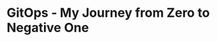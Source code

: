 # GitOps - My Journey from Zero to Negative One

<!--


we can't have nive things


At the dawn of time, when times were harsh,
an APPLICATION
    runs on a MACHINE
=> "It works on my machine"

then, after decoupling the application from the machine,
an APPLICATION
	runs on an OS
		that operates a MACHINE
=> "It works on my OS"

because we still thought the application was too close from the machine (and because applications started having expectations about the underlying OS)
an APPLICATION
	runs on GUEST OS
		in a VM
			on a HOST OS
				that operates the MACHINE
=> "It works in my VM"

when virtual machines got too slow for our speed greed,
an APPLICATION
	runs on HALF AN OS
		isolated in a CONTAINER
			sharing its other half with a HOST OS
				that operates the MACHINE
=> "It works in my container"

but, thanks the gods, today,
an APPLICATION
	runs on HALF AN OS
		isolated in its CONTAINER
			wrapped by a POD
				part of a REPLICA SET
					managed by a DEPLOYMENT
						running on KUBERNETES-FIRST OS
							in a VM (you really didn't think they'd go away so easily)
								forming a CLUSTER
									provisioned in the CLOUD
=> "It works on my cluster"

Application release management has never been so streamlined.

-->


<!--


at the essence of the universe is the application


create a web app

ls

```
📁 ..
  📁 .
    📑 README.md
```

make it simple
start with a greeter
use .NET (hey, nobody is perfect)
call it hello

dotnet new create "web" --name "Martin.Hello" --exclude-launch-settings --output ./applications/hello

```
The template "ASP.NET Core Empty" was created successfully.

Processing post-creation actions...
Restoring ...\applications\hello\Martin.Hello.csproj:
  Determining projects to restore...
  Restored ...\applications\hello\Martin.Hello.csproj (in 87 ms).
Restore succeeded.
```

ls

```diff
📁 ..
  📁 .
+   📁 applications
+     📁 hello
+       🧾 appsettings.Development.json
+       🧾 appsettings.json
+       🧾 Martin.Hello.csproj
+       🧾 Program.cs
    📑 README.md
```

Program.cs

```cs
        var builder = WebApplication.CreateBuilder(args);
        var app = builder.Build();

        app.MapGet("/", () => "Hello World!");

        app.Run();
```

dotnet run --project ./applications/hello

```
info: Microsoft.Hosting.Lifetime[14]
      Now listening on: http://localhost:5000
info: Microsoft.Hosting.Lifetime[0]
      Application started. Press Ctrl+C to shut down.
info: Microsoft.Hosting.Lifetime[0]
      Hosting environment: Production
info: Microsoft.Hosting.Lifetime[0]
      Content root path: ...\applications\hello
```

of course if we navigate to http://localhost:5000, it will show

```
Hello World!
```

But I don't want to open and fiddle around with my browser all the time, because I'm lazy, so I'll create a `hello.http` file and use [REST Client for Visual Studio Code](https://marketplace.visualstudio.com/items?itemName=humao.rest-client) instead.

ls

```diff
📁 ..
  📁 .
    📁 applications
      📁 hello
        🧾 appsettings.Development.json
        🧾 appsettings.json
+       🌐 hello.http
        🧾 Martin.Hello.csproj
        🧾 Program.cs
    📑 README.md
```

hello.http

```http
@BASE_URL = "http://localhost:5000"

GET {{BASE_URL}}
```

Trying that out will slap you back in the face with an unkind error message:

> The connection was rejected. Either the requested service isn’t running on the requested server/port, the proxy settings in vscode are misconfigured, or a firewall is blocking requests. Details: RequestError: connect ECONNREFUSED 127.0.0.1:443.

The silly solution here being to remove the quotes around the value of `@BASE_URL = "http://localhost:5000"`, because we can't have nice things.

hello.http

```diff
- @BASE_URL = "http://localhost:5000"
+ @BASE_URL =  http://localhost:5000
```

define its behavior
    GET /       => "Hello.", plain text
    GET /<name> => "Hello, <name>."
simple web api

hello.http

```http
@BASE_URL = http://localhost:5000

###############################################################################
# This should return "Hello.", plain-text.

GET {{BASE_URL}}/

###############################################################################
# @prompt NAME
# This should return "Hello, <NAME>.", plain-text.

GET {{BASE_URL}}/{{NAME}}
```


Program.cs

```cs
        var builder = WebApplication.CreateBuilder(args);
        var app = builder.Build();

/* - */ app.MapGet("/", () => "Hello World!");

/* + */ app.MapGet("/", () => "Hello.");
/* + */ app.MapGet("/{name}", (string name) => $"Hello, {name}.");

        app.Run();
```

Restarting the application while developing is becoming quite tedious already, so I should use `dotnet watch run` instead of `dotnet run`.

Now http://localhost:5000/Martin returns

```
Hello, Martin.
```

if you're committing to Git, you'll notice the `bin` and `obj` folders are massively full of compiler-generated 💩. I'll make myself a `.gitignore` to save my bandwidth.

ls

```diff
📁 ..
  📁 .
    📁 applications
      📁 hello
+       ✋ .gitignore
        🧾 appsettings.Development.json
        🧾 appsettings.json
        🌐 hello.http
        🧾 Martin.Hello.csproj
        🧾 Program.cs
    📑 README.md
```

.gitignore

```
bin/
obj/
```

now that we've got our application, we must build it, and ship it.
easy just press F5, right?
well, no, we need to properly build it, package it, and deploy it.
but there is a problem: I never learned how to do that in Uni, I've always pressed F5!
because, remember: we can't have nice things (some malevolent among you will have said that a first time when I mentioned the use of .NET)

dotnet publish "./applications/hello" --configuration Release --no-self-contained --output "./applications/hello/publish"

dotnet publish                  -> which, pretty much indicates what we want to do here
"./applications/hello"                  -> the path to the applitation project to build
--configuration Release         -> .NET build configurations bundle compiler options.
                                   The default configuration is 'Debug'; it has compiler options to output debugging information.
                                   The other built-in configuration to 'Release', which has options to request make the compiler optimize your code harder.
--no-self-contained             -> Self-contained applications bundle the .NET runtime along with your own code.
                                   Rather, I'll make a prerequisite for anyone wanting to run my greeter application to install the .NET runtime.
                                   Between the ASP.NET Core Runtime, the .NET Desktop Runtime and then .NET Runtime listed on https://dotnet.microsoft.com/en-us/download/dotnet/7.0,
                                   this will confuse everyone! Just the ASP.NET one has seven options to install it on windows!
                                   Again, we can't have nice things, I'm just doing my part.
--output "./applications/hello/publish" -> The output directory to place the published application in.

save it into a script, call it something relevant, like publish-me-daddy.ps1

```diff
📁 ..
  📁 .
    📁 applications
      📁 hello
        ✋ .gitignore
        🧾 appsettings.Development.json
        🧾 appsettings.json
        🌐 hello.http
        🧾 Martin.Hello.csproj
        🧾 Program.cs
+       🧾 publish-me-daddy.ps1
    📑 README.md
```

publish-me-daddy.ps1

```ps1
dotnet publish "$PSScriptRoot" --configuration Release --no-self-contained --output "$PSScriptRoot/bin/publish"
```

./applications/hello/publish-me-daddy.ps1

```
MSBuild version 17.4.1+9a89d02ff for .NET
  Determining projects to restore...
  All projects are up-to-date for restore.
  Martin.Hello -> ...\docs\applications\hello\bin\Release\net7.0\Martin.Hel
  lo.dll
  Martin.Hello -> ...\docs\applications\hello\bin\publish\
```

ls ./applications/hello/bin/publish

```
📁 ..
  📁 .
    📁 applications
      📁 hello
        📂 bin
          📂 publish
+           🧾 appsettings.Development.json
+           🧾 appsettings.json
+           🧾 Martin.Hello.deps.json
+           📚 Martin.Hello.dll
+           💾 Martin.Hello.exe
+           🧾 Martin.Hello.pdb
+           🧾 Martin.Hello.runtimeconfig.json
+           🧾 web.config
        ✋ .gitignore
        🧾 appsettings.Development.json
        🧾 appsettings.json
        🌐 hello.http
        🧾 Martin.Hello.csproj
        🧾 Program.cs
        🧾 publish-me-daddy.ps1
    📑 README.md
```

admire the published results

the publish folder is full of crap except the `.exe` file, which we can run to execute our app

./applications/hello/bin/publish/Martin.Hello.exe

```
info: Microsoft.Hosting.Lifetime[14]
      Now listening on: http://localhost:5000
info: Microsoft.Hosting.Lifetime[0]
      Application started. Press Ctrl+C to shut down.
info: Microsoft.Hosting.Lifetime[0]
      Hosting environment: Production
info: Microsoft.Hosting.Lifetime[0]
      Content root path: ...\docs
```

it works (of course, it's mine! That feeling wont last for long, though)
c.f. hello.http to try it out

congrat, we now have an app we can run anywhere...
... anywhere there is an ASP.NET runtime, that is, because we can't have nice things.

-->


<!--

oh my godness, containers!


is chose rancher desktop
it has kubernetes integrated
it has nerdctl integrated

if you're disconnected or partially disconnected from the internet, or if Rancher Desktop is misconfigured the slightest, it will fail to start, but, in my case, not before trying out for 10 whole minutes, because we can't have nice things


oc get namespaces

```
NAME              STATUS   AGE
default           Active   13d
kube-system       Active   13d
kube-public       Active   13d
kube-node-lease   Active   13d
```

create a `Containerfile`:

ls

```diff
📁 ..
  📁 .
    📁 applications
      ✋ .gitignore
      🧾 appsettings.Development.json
      🧾 appsettings.json
+     🐳 Containerfile
      🌐 hello.http
      🧾 Martin.Hello.csproj
      🧾 Program.cs
    📑 README.md
```

Containerfile

```Dockerfile
FROM alpine:3.18.0
ENTRYPOINT ["echo", "Hello"]
```

nerdctl image build --tag hello:v0 ./applications/hello

```
[+] Building 8.1s (5/5)
[+] Building 8.2s (5/5) FINISHED
 => [internal] load build definition from Containerfile                                                       0.1s
 => => transferring dockerfile: 90B                                                                           0.0s
 => [internal] load .dockerignore                                                                             0.0s
 => => transferring context: 2B                                                                               0.0s
 => [internal] load metadata for docker.io/library/alpine:3.18.0                                              7.7s
 => CACHED [1/1] FROM docker.io/library/alpine:3.18.0@sha256:02bb6f428431fbc2809c5d1b41eab5a68350194fb508869  0.0s
 => => resolve docker.io/library/alpine:3.18.0@sha256:02bb6f428431fbc2809c5d1b41eab5a68350194fb508869a33cb1a  0.0s
 => exporting to docker image format                                                                          0.2s
 => => exporting layers                                                                                       0.0s
 => => exporting manifest sha256:2f4c5d94c32f16477fce285361725612070f8879ea31e8c3cb6633d5beff3e35             0.0s
 => => exporting config sha256:a1cc8d3a3d99163ef35d3e34b90bba7a956146994b9ad052f9b3b5f17fac05f5               0.0s
 => => sending tarball                                                                                        0.1s
Loaded image: docker.io/library/hello:v0
```

nerdctl image list

```
REPOSITORY                                  TAG       IMAGE ID        CREATED          PLATFORM       SIZE         BLOB SIZE
hello                                       v0        2f4c5d94c32f    6 seconds ago    linux/amd64    7.6 MiB      3.2 MiB
```

nerdctl container run --rm hello:v0

```
Hello
```


but of course this isn't satisfying, as we want to put our application in the container, not some random useless bash command


after a bit of search

nerdctl container run --rm -i -t alpine:3.18.0 -- ash
/ # apk

```
apk-tools 2.14.0, compiled for x86_64.

usage: apk [<OPTIONS>...] COMMAND [<ARGUMENTS>...]

Package installation and removal:
  add        Add packages to WORLD and commit changes
  del        Remove packages from WORLD and commit changes

System maintenance:
  fix        Fix, reinstall or upgrade packages without modifying WORLD
  update     Update repository indexes
  upgrade    Install upgrades available from repositories
  cache      Manage the local package cache

Querying package information:
  info       Give detailed information about packages or repositories
  list       List packages matching a pattern or other criteria
  dot        Render dependencies as graphviz graphs
  policy     Show repository policy for packages
  search     Search for packages by name or description

Repository maintenance:
  index      Create repository index file from packages
  fetch      Download packages from repositories to a local directory
  manifest   Show checksums of package contents
  verify     Verify package integrity and signature

Miscellaneous:
  audit      Audit system for changes
  stats      Show statistics about repositories and installations
  version    Compare package versions or perform tests on version strings

This apk has coffee making abilities.
For more information: man 8 apk
```

/ # apk update
fetch https://dl-cdn.alpinelinux.org/alpine/v3.18/main/x86_64/APKINDEX.tar.gz
fetch https://dl-cdn.alpinelinux.org/alpine/v3.18/community/x86_64/APKINDEX.tar.gz
v3.18.3-78-ga74ec4287c7 [https://dl-cdn.alpinelinux.org/alpine/v3.18/main]
v3.18.3-84-gcb6b432d261 [https://dl-cdn.alpinelinux.org/alpine/v3.18/community]
OK: 20071 distinct packages available

/ # apk search dotnet | grep runtime
```
dotnet6-runtime-6.0.21-r0
dotnet7-runtime-7.0.10-r0
```

/ # apk search asp | grep runtime
```
aspnetcore6-runtime-6.0.21-r0
aspnetcore7-runtime-7.0.10-r0
```

we find out that we need the `aspnetcore7-runtime-7.0.10-r0` package

Containerfile

```Dockerfile
FROM alpine:3.18.0
RUN apk add aspnetcore7-runtime-7.0.10-r0
ENTRYPOINT ["dotnet"]
```

nerdctl image build --tag hello:v0 ./applications/hello

```diff
  [+] Building 10.4s (5/5) FINISHED
  => [internal] load .dockerignore                                                                             0.0s
  => => transferring context: 2B                                                                               0.0s
  => [internal] load build definition from Containerfile                                                       0.1s
  => => transferring dockerfile: 126B                                                                          0.0s
  => [internal] load metadata for docker.io/library/alpine:3.18.0                                              7.6s
  => CACHED [1/2] FROM docker.io/library/alpine:3.18.0@sha256:02bb6f428431fbc2809c5d1b41eab5a68350194fb508869  0.0s
  => => resolve docker.io/library/alpine:3.18.0@sha256:02bb6f428431fbc2809c5d1b41eab5a68350194fb508869a33cb1a  0.0s
  => ERROR [2/2] RUN apk add aspnetcore7-runtime-7.0.10-r0                                                     2.6s
  ------
  > [2/2] RUN apk add aspnetcore7-runtime-7.0.10-r0:
  #0 0.180 fetch https://dl-cdn.alpinelinux.org/alpine/v3.18/main/x86_64/APKINDEX.tar.gz
  #0 1.474 fetch https://dl-cdn.alpinelinux.org/alpine/v3.18/community/x86_64/APKINDEX.tar.gz
- #0 2.518 ERROR: unable to select packages:
- #0 2.518   aspnetcore7-runtime-7.0.10-r0 (no such package):
- #0 2.518     required by: world[aspnetcore7-runtime-7.0.10-r0]
  ------
  Containerfile:2
  --------------------
  1 |     FROM alpine:3.18.0
  2 | >>> RUN apk add aspnetcore7-runtime-7.0.10-r0
  3 |     ENTRYPOINT ["dotnet"]
  4 |
  --------------------
  error: failed to solve: process "/bin/sh -c apk add aspnetcore7-runtime-7.0.10-r0" did not complete successfully: exit code: 1
  FATA[0010] no image was built
```

`ERROR: unable to select packages: aspnetcore7-runtime-7.0.10-r0 (no such package)` just leaves us alone to figure out that `-7.0.10-r0` is the package version,and it shouldn't be included in the `apk add` parameters


Containerfile

```Dockerfile
FROM alpine:3.18.0
RUN apk add aspnetcore7-runtime
ENTRYPOINT ["dotnet"]
```

nerdctl image build --tag hello:v0 ./applications/hello

```
[+] Building 19.9s (5/6)
[+] Building 20.1s (6/6) FINISHED
 => [internal] load .dockerignore                                                                             0.0s
 => => transferring context: 2B                                                                               0.0s
 => [internal] load build definition from Containerfile                                                       0.1s
 => => transferring dockerfile: 116B                                                                          0.0s
 => [internal] load metadata for docker.io/library/alpine:3.18.0                                              7.6s
 => CACHED [1/2] FROM docker.io/library/alpine:3.18.0@sha256:02bb6f428431fbc2809c5d1b41eab5a68350194fb508869  0.0s
 => => resolve docker.io/library/alpine:3.18.0@sha256:02bb6f428431fbc2809c5d1b41eab5a68350194fb508869a33cb1a  0.0s
 => [2/2] RUN apk add aspnetcore7-runtime                                                                     5.8s
 => exporting to docker image format                                                                          6.4s
 => => exporting layers                                                                                       5.1s
 => => exporting manifest sha256:af6c53232709ac3f3c4a1eccfd2ecdd2fe3f70dd58c18ef862fd715dd562c40b             0.0s
 => => exporting config sha256:f06725ec791ec392503e9ebd61011f73b40097b9d9524465c42a6592b71206e3               0.0s
 => => sending tarball                                                                                        1.3s
Loaded image: docker.io/library/hello:v0
```

nerdctl container run --rm hello:v0
```
Usage: dotnet [options]
Usage: dotnet [path-to-application]

Options:
  -h|--help         Display help.
  --info            Display .NET information.
  --list-sdks       Display the installed SDKs.
  --list-runtimes   Display the installed runtimes.

path-to-application:
  The path to an application .dll file to execute.
```

successfully invoking the dotnet command

this is dotnet, but still not our application
in order to get there, we ought to teleport our published application excutable and company into the container

Containerfile

```Dockerfile
FROM alpine:3.18.0
RUN apk add aspnetcore7-runtime
COPY ./bin/publish /opt/hello
ENTRYPOINT ["/opt/hello/Martin.Hello.exe"]
```

nerdctl image build --tag hello:v0 ./applications/hello

```
[+] Building 7.1s (7/8)
[+] Building 7.2s (8/8)
[+] Building 7.3s (8/8) FINISHED
 => [internal] load .dockerignore                                                                             0.1s
 => => transferring context: 2B                                                                               0.1s
 => [internal] load build definition from Containerfile                                                       0.1s
 => => transferring dockerfile: 170B                                                                          0.1s
 => [internal] load metadata for docker.io/library/alpine:3.18.0                                              5.2s
 => [1/3] FROM docker.io/library/alpine:3.18.0@sha256:02bb6f428431fbc2809c5d1b41eab5a68350194fb508869a33cb1a  0.0s
 => => resolve docker.io/library/alpine:3.18.0@sha256:02bb6f428431fbc2809c5d1b41eab5a68350194fb508869a33cb1a  0.0s
 => [internal] load build context                                                                             0.2s
 => => transferring context: 182.62kB                                                                         0.2s
 => CACHED [2/3] RUN apk add aspnetcore7-runtime                                                              0.0s
 => [3/3] COPY ./bin/publish /opt/hello                                                                       0.0s
 => exporting to docker image format                                                                          1.5s
 => => exporting layers                                                                                       0.1s
 => => exporting manifest sha256:8656258f53c817950c7a7a570e1f7b84cd2bbfa8fac33857932e291f7efaa2be             0.0s
 => => exporting config sha256:871d784b1e4b01f9854f9114ab93a20fa87c74a40f27b4e57ce0000a4524e2b3               0.0s
 => => sending tarball
```

nerdctl container run --rm hello:v0

```
<3>WSL (1) ERROR: ConfigInitializeEntry:1554: Failed to mount (null) at /dev as devtmpfs 1
```

this is because we have a windows executable, and our container runs Alpine (Linux).
instead, we need to use the DLL, and call the dotnet command on it

```diff
  FROM alpine:3.18.0
  RUN apk add aspnetcore7-runtime
  COPY ./bin/publish /opt/hello
- ENTRYPOINT [          "/opt/hello/Martin.Hello.exe"]
+ ENTRYPOINT ["dotnet", "/opt/hello/Martin.Hello.dll"]
```


nerdctl image build --tag hello:v0 ./applications/hello

```
[+] Building 4.5s (8/8)
[+] Building 4.6s (8/8)
[+] Building 4.7s (8/8) FINISHED
 => [internal] load build definition from Containerfile                                                       0.0s
 => => transferring dockerfile: 180B                                                                          0.0s
 => [internal] load .dockerignore                                                                             0.1s
 => => transferring context: 2B                                                                               0.0s
 => [internal] load metadata for docker.io/library/alpine:3.18.0                                              2.5s
 => [1/3] FROM docker.io/library/alpine:3.18.0@sha256:02bb6f428431fbc2809c5d1b41eab5a68350194fb508869a33cb1a  0.1s
 => => resolve docker.io/library/alpine:3.18.0@sha256:02bb6f428431fbc2809c5d1b41eab5a68350194fb508869a33cb1a  0.0s
 => [internal] load build context                                                                             0.4s
 => => transferring context: 468B                                                                             0.4s
 => CACHED [2/3] RUN apk add aspnetcore7-runtime                                                              0.0s
 => CACHED [3/3] COPY ./bin/publish /opt/hello                                                                0.0s
 => exporting to docker image format                                                                          1.4s
 => => exporting layers                                                                                       0.0s
 => => exporting manifest sha256:87a37b211f80c867c7adeb0a8e862731913c752a40e455319647a9dc44223e5b             0.0s
 => => exporting config sha256:008180fcafadf0fe15745095a4440840ada5a307878434c589d23a206757b445               0.0s
 => => sending tarball
```

nerdctl container run --rm hello:v0

```
info: Microsoft.Hosting.Lifetime[14]
      Now listening on: http://localhost:5000
info: Microsoft.Hosting.Lifetime[0]
      Application started. Press Ctrl+C to shut down.
info: Microsoft.Hosting.Lifetime[0]
      Hosting environment: Production
info: Microsoft.Hosting.Lifetime[0]
      Content root path: /
```

However accessing http://localhost:5000 from out hello.http will not work

```
The connection was rejected. Either the requested service isn’t running on the requested server/port, the proxy settings in vscode are misconfigured, or a firewall is blocking requests. Details: RequestError: connect ECONNREFUSED 127.0.0.1:5000.
```

This happens because hitting http://localhost from the host machine will target the host machine itself, whereas we really want to target the http://localhost of the container running on the rancher VM! Here again, we can't have nice things.

still, this pitfall won't stop us, as it can be circumvented by linking ports of the container with ports of the container's host. this process is reffered to as publishing, or forwarding

let's use that technique to our advantage and link the port 5000 on the container to the port 5000 on the host. in which order? I don't know!

nerdctl container run --rm --publish 5000:5000 hello:v0

```
info: Microsoft.Hosting.Lifetime[14]
      Now listening on: http://localhost:5000
info: Microsoft.Hosting.Lifetime[0]
      Application started. Press Ctrl+C to shut down.
info: Microsoft.Hosting.Lifetime[0]
      Hosting environment: Production
info: Microsoft.Hosting.Lifetime[0]
      Content root path: /
```

but our HTTP requests still don't go thought

```
read ECONNRESET
```

is it because the applicatin has an issue?

nerdctl container exec -t -i hello-a970f ash
/ # whoami

```
root
```

/ # apk add curl

```
(1/7) Installing ca-certificates (20230506-r0)
(2/7) Installing brotli-libs (1.0.9-r14)
(3/7) Installing libunistring (1.1-r1)
(4/7) Installing libidn2 (2.3.4-r1)
(5/7) Installing nghttp2-libs (1.55.1-r0)
(6/7) Installing libcurl (8.2.1-r0)
(7/7) Installing curl (8.2.1-r0)
Executing busybox-1.36.0-r9.trigger
Executing ca-certificates-20230506-r0.trigger
OK: 139 MiB in 33 packages
```

/ # curl http://localhost:5000/Martin

```
Hello, Martin.
```

could it be because we're not using the `mcr.microsoft.com/dotnet/aspnet:7.0` base image?

Containerfile

```diff
- FROM alpine:3.18.0
+ FROM mcr.microsoft.com/dotnet/aspnet:7.0
- RUN apk add aspnetcore7-runtime
  COPY ./bin/publish /opt/hello
  ENTRYPOINT ["dotnet", "/opt/hello/Martin.Hello.dll"]
```

nerdctl image build --tag hello:v0 ./applications/hello
```
[+] Building 13.2s (7/7)
[+] Building 13.4s (7/7) FINISHED
 => [internal] load build definition from Containerfile                                                       0.1s
 => => transferring dockerfile: 167B                                                                          0.0s
 => [internal] load .dockerignore                                                                             0.1s
 => => transferring context: 2B                                                                               0.0s
 => [internal] load metadata for mcr.microsoft.com/dotnet/aspnet:7.0                                          4.4s
 => [internal] load build context                                                                             0.3s
 => => transferring context: 468B                                                                             0.3s
 => [1/2] FROM mcr.microsoft.com/dotnet/aspnet:7.0@sha256:54a3864f1c7dbb232982f61105aa18a59b976382a4e720fe18  5.8s
 => => resolve mcr.microsoft.com/dotnet/aspnet:7.0@sha256:54a3864f1c7dbb232982f61105aa18a59b976382a4e720fe18  0.0s
 => => sha256:31e2a952779c41cf5cd187ae1ae276f3de3965a43d41a0250b56c58e1206db8a 10.12MB / 10.12MB              0.6s
 => => sha256:cbca4ad4689cc576651411faa2b98dff307dc8f6de9adf08a5a2d6ae2239d233 154B / 154B                    0.6s
 => => sha256:6c3981608c2b6b3825fe63b9c920101d7bf4ca80ceda7ddc0dc09fdc93a5797d 14.97MB / 14.97MB              1.1s
 => => sha256:a2e354eccee4ad7336b4692c2662de61a68677cec551530c6d7045bcbb3cd6d7 32.45MB / 32.45MB              2.1s
 => => sha256:14726c8f78342865030f97a8d3492e2d1a68fbd22778f9a31dc6be4b4f12a9bc 31.42MB / 31.42MB              2.5s
 => => extracting sha256:14726c8f78342865030f97a8d3492e2d1a68fbd22778f9a31dc6be4b4f12a9bc                     1.1s
 => => extracting sha256:6c3981608c2b6b3825fe63b9c920101d7bf4ca80ceda7ddc0dc09fdc93a5797d                     0.4s
 => => extracting sha256:a2e354eccee4ad7336b4692c2662de61a68677cec551530c6d7045bcbb3cd6d7                     0.8s
 => => extracting sha256:cbca4ad4689cc576651411faa2b98dff307dc8f6de9adf08a5a2d6ae2239d233                     0.0s
 => => extracting sha256:31e2a952779c41cf5cd187ae1ae276f3de3965a43d41a0250b56c58e1206db8a                     0.3s
 => [2/2] COPY ./bin/publish /opt/hello                                                                       0.2s
 => exporting to docker image format                                                                          2.7s
 => => exporting layers                                                                                       0.2s
 => => exporting manifest sha256:e9b1bee8d602a2e4b21fe3e31c0e155693011a6faa3ed546d44662ad1b352088             0.0s
 => => exporting config sha256:f2e6f1b45369056f30266289768dbd79c34898a54a94c3ba952e419cb51e5ba0               0.0s
 => => sending tarball                                                                                        2.4s
Loaded image: docker.io/library/hello:v0
```

nerdctl container run --rm --publish 5000:5000 hello:v0

```
  info: Microsoft.Hosting.Lifetime[14]
+       Now listening on: http://[::]:80
  info: Microsoft.Hosting.Lifetime[0]
        Application started. Press Ctrl+C to shut down.
  info: Microsoft.Hosting.Lifetime[0]
        Hosting environment: Production
  info: Microsoft.Hosting.Lifetime[0]
        Content root path: /
```

but there is a problem, as our app now listens on port 80 instead of 5000
we have to link port 80

nerdctl container run --rm --publish 80:80 hello:v0

http://localhost:80 ?

```
HTTP/1.1 404 Not Found
Content-Type: text/plain; charset=utf-8
X-Content-Type-Options: nosniff
Date: Fri, 25 Aug 2023 13:22:27 GMT
Content-Length: 19
Connection: close

404 page not found
```

As silly as it seems, let's test the possibility that linking a port number on the container to the same port number on the host is the origin of the problem.

link the container port 80 to host port 5000

nerdctl container run --rm --publish 80:5000 hello:v0

http://localhost:5000 ?

```
The connection was rejected. Either the requested service isn’t running on the requested server/port, the proxy settings in vscode are misconfigured, or a firewall is blocking requests. Details: RequestError: connect ECONNREFUSED 127.0.0.1:5000.
```

is it the other way around, then?

nerdctl container run --rm --publish 5000:80 hello:v0

http://localhost:5000 ?

```
HTTP/1.1 200 OK
Connection: close
Content-Type: text/plain; charset=utf-8
Date: Fri, 25 Aug 2023 13:25:57 GMT
Server: Kestrel
Transfer-Encoding: chunked

Hello.
```

Of course it is! Because we can't have nice things!


Let's get back to using `alpine:3.18.0` as our base image and installing `aspnetcore7-runtime`, then run the container linking ports differently:

nerdctl container run --rm --publish 8080:5000 hello:v0
```
info: Microsoft.Hosting.Lifetime[14]
      Now listening on: http://localhost:5000
info: Microsoft.Hosting.Lifetime[0]
      Application started. Press Ctrl+C to shut down.
info: Microsoft.Hosting.Lifetime[0]
      Hosting environment: Production
info: Microsoft.Hosting.Lifetime[0]
      Content root path: /
```

http://localhost:80

```
read ECONNRESET
```

It looks like we are stuck with our `mcr.microsoft.com/dotnet/aspnet:7.0`-branded leash. because we can't have nice things.

-->

